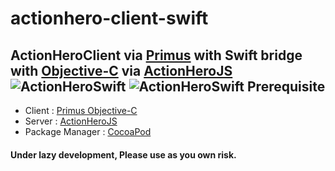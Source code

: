 # actionhero-client-swift
ActionHeroClient via [Primus](https://github.com/primus/primus) with Swift bridge with [Objective-C](https://github.com/seegno/primus-objc) via [ActionHeroJS](http://www.actionherojs.com/)
![ActionHeroSwift](https://cloud.githubusercontent.com/assets/97060/7796914/f5e73e50-030e-11e5-9d7e-6eda358e516c.png)
![ActionHeroSwift](https://cloud.githubusercontent.com/assets/97060/7796917/fec241d2-030e-11e5-9404-4e7c9eb46e16.png)
Prerequisite
---
* Client : [Primus Objective-C](https://github.com/seegno/primus-objc)
* Server : [ActionHeroJS](http://www.actionherojs.com/)
* Package Manager : [CocoaPod](https://cocoapods.org/)

#### Under lazy development, Please use as you own risk.
